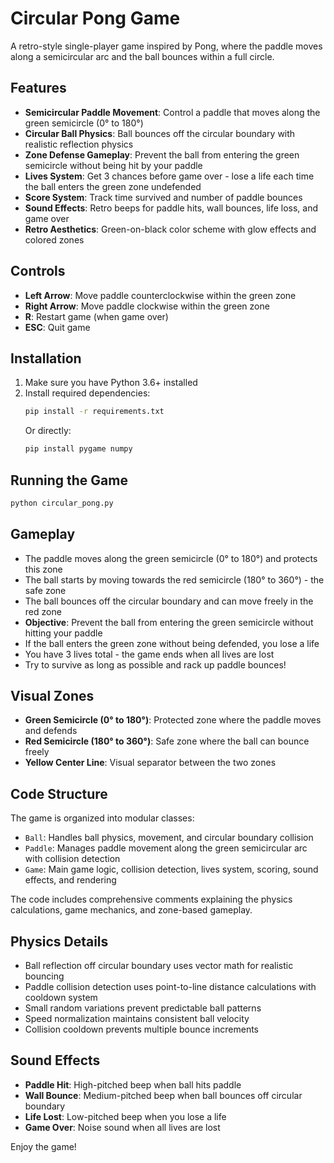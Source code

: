 # Circular Pong Game

A retro-style single-player game inspired by Pong, where the paddle moves along a semicircular arc and the ball bounces within a full circle.

## Features

- **Semicircular Paddle Movement**: Control a paddle that moves along the green semicircle (0° to 180°)
- **Circular Ball Physics**: Ball bounces off the circular boundary with realistic reflection physics
- **Zone Defense Gameplay**: Prevent the ball from entering the green semicircle without being hit by your paddle
- **Lives System**: Get 3 chances before game over - lose a life each time the ball enters the green zone undefended
- **Score System**: Track time survived and number of paddle bounces
- **Sound Effects**: Retro beeps for paddle hits, wall bounces, life loss, and game over
- **Retro Aesthetics**: Green-on-black color scheme with glow effects and colored zones

## Controls

- **Left Arrow**: Move paddle counterclockwise within the green zone
- **Right Arrow**: Move paddle clockwise within the green zone
- **R**: Restart game (when game over)
- **ESC**: Quit game

## Installation

1. Make sure you have Python 3.6+ installed
2. Install required dependencies:
   ```bash
   pip install -r requirements.txt
   ```
   Or directly:
   ```bash
   pip install pygame numpy
   ```

## Running the Game

```bash
python circular_pong.py
```

## Gameplay

- The paddle moves along the green semicircle (0° to 180°) and protects this zone
- The ball starts by moving towards the red semicircle (180° to 360°) - the safe zone
- The ball bounces off the circular boundary and can move freely in the red zone
- **Objective**: Prevent the ball from entering the green semicircle without hitting your paddle
- If the ball enters the green zone without being defended, you lose a life
- You have 3 lives total - the game ends when all lives are lost
- Try to survive as long as possible and rack up paddle bounces!

## Visual Zones

- **Green Semicircle (0° to 180°)**: Protected zone where the paddle moves and defends
- **Red Semicircle (180° to 360°)**: Safe zone where the ball can bounce freely
- **Yellow Center Line**: Visual separator between the two zones

## Code Structure

The game is organized into modular classes:

- `Ball`: Handles ball physics, movement, and circular boundary collision
- `Paddle`: Manages paddle movement along the green semicircular arc with collision detection
- `Game`: Main game logic, collision detection, lives system, scoring, sound effects, and rendering

The code includes comprehensive comments explaining the physics calculations, game mechanics, and zone-based gameplay.

## Physics Details

- Ball reflection off circular boundary uses vector math for realistic bouncing
- Paddle collision detection uses point-to-line distance calculations with cooldown system
- Small random variations prevent predictable ball patterns
- Speed normalization maintains consistent ball velocity
- Collision cooldown prevents multiple bounce increments

## Sound Effects

- **Paddle Hit**: High-pitched beep when ball hits paddle
- **Wall Bounce**: Medium-pitched beep when ball bounces off circular boundary
- **Life Lost**: Low-pitched beep when you lose a life
- **Game Over**: Noise sound when all lives are lost

Enjoy the game!
